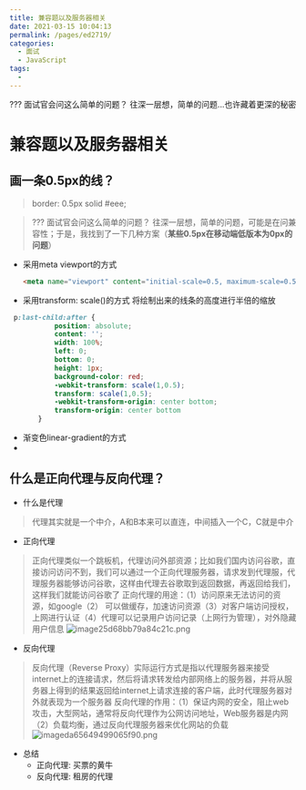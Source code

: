 ```yaml
---
title: 兼容题以及服务器相关
date: 2021-03-15 10:04:13
permalink: /pages/ed2719/
categories:
  - 面试
  - JavaScript
tags:
  - 
---
```


??? 面试官会问这么简单的问题？ 往深一层想，简单的问题...也许藏着更深的秘密

<!-- more -->

# 兼容题以及服务器相关

## 画一条0.5px的线？

> border: 0.5px solid #eee;

> ??? 面试官会问这么简单的问题？ 往深一层想，简单的问题，可能是在问兼容性；于是，我找到了一下几种方案（**某些0.5px在移动端低版本为0px的问题**）

- 采用meta viewport的方式
  ```html
  <meta name="viewport" content="initial-scale=0.5, maximum-scale=0.5, minimum-scale=0.5, user-scalable=no" />
  ```
- 采用transform: scale()的方式 将绘制出来的线条的高度进行半倍的缩放
 ```css
  p:last-child:after { 
            position: absolute; 
            content: ''; 
            width: 100%; 
            left: 0; 
            bottom: 0; 
            height: 1px; 
            background-color: red; 
            -webkit-transform: scale(1,0.5); 
            transform: scale(1,0.5); 
            -webkit-transform-origin: center bottom; 
            transform-origin: center bottom 
        }
 ```
- 渐变色linear-gradient的方式
- 
## 什么是正向代理与反向代理？

- 什么是代理
> 代理其实就是一个中介，A和B本来可以直连，中间插入一个C，C就是中介

- 正向代理
> 正向代理类似一个跳板机，代理访问外部资源；比如我们国内访问谷歌，直接访问访问不到，我们可以通过一个正向代理服务器，请求发到代理服，代理服务器能够访问谷歌，这样由代理去谷歌取到返回数据，再返回给我们，这样我们就能访问谷歌了
> 正向代理的用途：（1）访问原来无法访问的资源，如google（2） 可以做缓存，加速访问资源（3）对客户端访问授权，上网进行认证（4）代理可以记录用户访问记录（上网行为管理），对外隐藏用户信息
> ![image25d68bb79a84c21c.png](https://images.dbabox.ltd/images/2021/03/15/image25d68bb79a84c21c.png)

- 反向代理
> 反向代理（Reverse Proxy）实际运行方式是指以代理服务器来接受internet上的连接请求，然后将请求转发给内部网络上的服务器，并将从服务器上得到的结果返回给internet上请求连接的客户端，此时代理服务器对外就表现为一个服务器
> 反向代理的作用：（1）保证内网的安全，阻止web攻击，大型网站，通常将反向代理作为公网访问地址，Web服务器是内网（2）负载均衡，通过反向代理服务器来优化网站的负载
> ![imageda65649499065f90.png](https://images.dbabox.ltd/images/2021/03/15/imageda65649499065f90.png)

- 总结
  - 正向代理: 买票的黄牛
  - 反向代理: 租房的代理